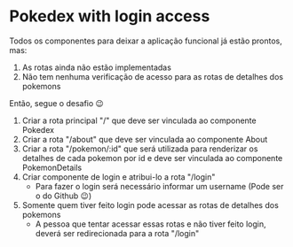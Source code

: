 # Pokedex with login access

Todos os componentes para deixar a aplicação funcional já estão prontos, mas:

1. As rotas ainda não estão implementadas
2. Não tem nenhuma verificação de acesso para as rotas de detalhes dos pokemons

Então, segue o desafio 😉

1. Criar a rota principal "/" que deve ser vinculada ao componente Pokedex
2. Criar a rota "/about" que deve ser vinculada ao componente About
3. Criar a rota "/pokemon/:id" que será utilizada para renderizar os detalhes de cada pokemon por id e deve ser vinculada ao componente PokemonDetails
4. Criar componente de login e atribui-lo a rota "/login"
   - Para fazer o login será necessário informar um username (Pode ser o do Github 😉)
5. Somente quem tiver feito login pode acessar as rotas de detalhes dos pokemons
   - A pessoa que tentar acessar essas rotas e não tiver feito login, deverá ser redirecionada para a rota "/login"
